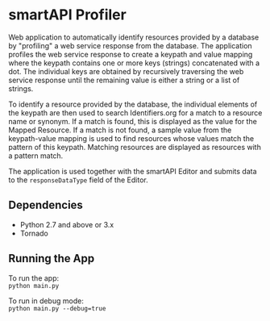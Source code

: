 # smartAPI Profiler
Web application to automatically identify resources provided by a database 
by "profiling" a web service response from the database. The application profiles 
the web service response to create a keypath and value mapping where the keypath 
contains one or more keys (strings) concatenated with a dot. The individual keys 
are obtained by recursively traversing the web service response until the remaining 
value is either a string or a list of strings. 

To identify a resource provided by the database, the individual elements of 
the keypath are then used to search Identifiers.org for a match to a resource name 
or synonym. If a match is found, this is displayed as the value for the Mapped Resource. 
If a match is not found, a sample value from the keypath-value mapping is used to find 
resources whose values match the pattern of this keypath. Matching resources are 
displayed as resources with a pattern match.

The application is used together with the smartAPI Editor and submits data to 
the `responseDataType` field of the Editor.


## Dependencies
* Python 2.7 and above or 3.x
* Tornado

## Running the App
To run the app: <br>
`python main.py`

To run in debug mode: <br>
`python main.py --debug=true`

 
